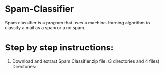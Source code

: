 # Spam-Classifier
Spam classifier is a program that uses a machine-learning algorithm to classify a mail as a spam or a no spam.
# Step by step instructions:
1. Download and extract Spam Classifier.zip file. (3 directories and 4 files)
Directories: 
